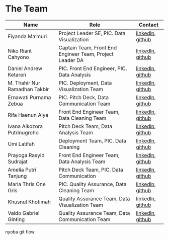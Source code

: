 # The Team

| Name                          | Role                                                               | Contact                              |
|-------------------------------|--------------------------------------------------------------------|--------------------------------------|
| Fiyanda Ma’muri               | Project Leader SE, PIC. Data Visualization                         | [linkedln](https://www.linkedin.com/in/fiyandamamuri/), [github](https://github.com/fiyandamamuri)           |
| Niko Riant Cahyono            | Captain Team, Front End Engineer Team, Project Leader DA           | [linkedln]( ), [github]( )           |
| Daniel Andrew Ketaren         | PIC. Front End Engineer, PIC. Data Analysis                        | [linkedln]( ), [github]( )           |
| M. Thahir Nur Ramadhan Takbir | PIC. Deployment, Data Visualization Team                           | [linkedln]( ), [github]( )           |
| Ernawati Purnama Zebua        | PIC. Pitch Deck, Data Communication Team                           | [linkedln]( ), [github]( )           |
| Rifa Haenun Alya              | Front End Engineer Team, Data Cleaning Team                        | [linkedln]( ), [github]( )           |
| Ivana Aikozora Putrinugroho   | Pitch Deck Team, Data Analysis Team                                | [linkedln](https://id.linkedin.com/in/ivana-aikozora), [github](https://github.com/aikozoora/aikozoora.github.io)           |
| Umi Latifah                   | Deployment Team, PIC. Data Cleaning                                | [linkedln]( ), [github]( )           |
| Prayoga Rasyid Sudrajat       | Front End Engineer Team, Data Analysis Team                        | [linkedln]( ), [github]( )           |
| Amelia Putri Tanjung          | Pitch Deck Team, PIC. Data Communication                           | [linkedln](https://www.linkedin.com/in/putri-tanjung-8a40652b1? ), [github]( https://github.com/PutriTanjung)           |
| Maria Thris One Gris          | PIC. Quality Assurance, Data Cleaning Team                         | [linkedln]( ), [github]( )           |
| Khusnul Khotimah              | Quality Assurance Team, Data Visualization Team                    | [linkedln]( ), [github]( )           |
| Valdo Gabriel Ginting         | Quality Assurance Team, Data Communication Team                    | [linkedln]( ), [github]( )           |
nyoba git flow

